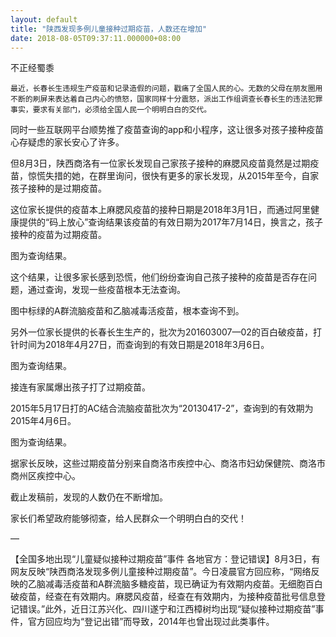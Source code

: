 ```yaml
---
layout: default
title: "陕西发现多例儿童接种过期疫苗，人数还在增加"
date: 2018-08-05T09:37:11.000000+08:00
---
```


不正经蜀黍

    最近，长春长生违规生产疫苗和记录造假的问题，戳痛了全国人民的心。无数的父母在朋友圈用不断的刷屏来表达着自己内心的愤怒，国家同样十分震怒，派出工作组调查长春长生的违法犯罪事实，要求有关部门，必须给全国人民一个明明白白的交代。

   同时一些互联网平台顺势推了疫苗查询的app和小程序，这让很多对孩子接种疫苗心存疑虑的家长安心了许多。

  但8月3日，陕西商洛有一位家长发现自己家孩子接种的麻腮风疫苗竟然是过期疫苗，惊慌失措的她，在群里询问，很快有更多的家长发现，从2015年至今，自家孩子接种的是过期疫苗。

这位家长提供的疫苗本上麻腮风疫苗的接种日期是2018年3月1日，而通过阿里健康提供的“码上放心”查询结果该疫苗的有效日期为2017年7月14日，换言之，孩子接种的疫苗为过期疫苗。

图为查询结果。

这个结果，让很多家长感到恐慌，他们纷纷查询自己孩子接种的疫苗是否存在问题，通过查询，发现一些疫苗根本无法查询。

图中标绿的A群流脑疫苗和乙脑减毒活疫苗，根本查询不到。

另外一位家长提供的长春长生生产的，批次为201603007—02的百白破疫苗，打针时间为2018年4月27日，而查询到的有效日期是2018年3月6日。

图为查询结果。

接连有家属爆出孩子打了过期疫苗。

2015年5月17日打的AC结合流脑疫苗批次为“20130417-2”，查询到的有效期为2015年4月6日。

图为查询结果。

据家长反映，这些过期疫苗分别来自商洛市疾控中心、商洛市妇幼保健院、商洛市商州区疾控中心。

截止发稿前，发现的人数仍在不断增加。

家长们希望政府能够彻查，给人民群众一个明明白白的交代！

—

【全国多地出现“儿童疑似接种过期疫苗”事件 各地官方：登记错误】8月3日，有网友反映“陕西商洛发现多例儿童接种过期疫苗”。今日凌晨官方回应称，“网络反映的乙脑减毒活疫苗和A群流脑多糖疫苗，现已确证为有效期内疫苗。无细胞百白破疫苗，经查在有效期内。麻腮风疫苗，经查在有效期内，为接种疫苗批号信息登记错误。”此外，近日江苏兴化、四川遂宁和江西樟树均出现“疑似接种过期疫苗”事件，官方回应均为“登记出错”而导致，2014年也曾出现过此类事件。

